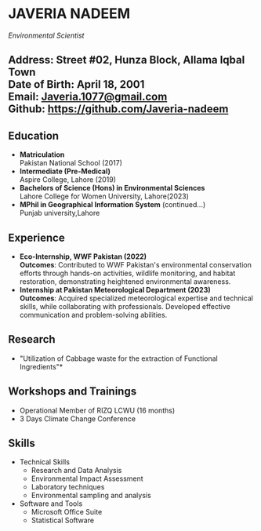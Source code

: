 # JAVERIA NADEEM
*Environmental Scientist*<br>

**Address**: Street #02, Hunza Block, Allama Iqbal Town  
**Date of Birth**: April 18, 2001 <br>
**Email**: Javeria.1077@gmail.com <br>
**Github**: https://github.com/Javeria-nadeem
---
## Education
- **Matriculation** <br>
Pakistan National School (2017)
- **Intermediate (Pre-Medical)**<br>
Aspire College, Lahore (2019)
- **Bachelors of Science (Hons) in Environmental Sciences**<br>
Lahore College for Women University, Lahore(2023)
- **MPhil in Geographical Information System** (continued...)<br>
Punjab university,Lahore

## Experience
- **Eco-Internship, WWF Pakistan (2022)**<br>
  **Outcomes**: Contributed to WWF Pakistan's environmental conservation efforts through hands-on activities, wildlife monitoring, and habitat restoration, demonstrating heightened environmental awareness.
- **Internship at Pakistan Meteorological Department (2023)**<br>
  **Outcomes**: Acquired specialized meteorological expertise and technical skills, while collaborating with professionals. Developed effective communication and problem-solving abilities.
   

## Research
* "Utilization of Cabbage waste for the extraction of Functional Ingredients"*

## Workshops and Trainings
-  Operational Member of RIZQ LCWU (16 months)
-  3 Days Climate Change Conference

## Skills
- Technical Skills
   - Research and Data Analysis
   - Environmental Impact Assessment
   - Laboratory techniques
   - Environmental sampling and analysis
- Software and Tools
  - Microsoft Office Suite
  - Statistical Software
